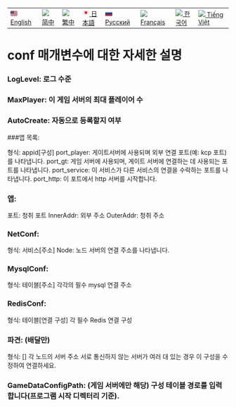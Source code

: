 <div align="center">
<table>
<td valign="center"><a href="EN.md"><img src="https://github.com/twitter/twemoji/blob/master/assets/svg/1f1fa-1f1f8.svg" width="16"/> English</td>
 
<td valign="center"><a href="zh-CN.md"><img src="https://em-content.zobj.net/thumbs/120/twitter/351/flag-china_1f1e8-1f1f3.png" width="16"/> 简中</td>
 
<td valign="center"><a href="zh-TW.md"><img src="https://em-content.zobj.net/thumbs/120/twitter/351/flag-china_1f1e8-1f1f3.png" width="16"/> 繁中</td>
 
<td valign="center"><a href="JP.md"><img src="https://github.com/twitter/twemoji/blob/master/assets/svg/1f1ef-1f1f5.svg" width="16"/> 日本語</td>
 
<td valign="center"><a href="RU.md"><img src="https://github.com/twitter/twemoji/blob/master/assets/svg/1f1f7-1f1fa.svg" width="16"/> Русский</a></td>

<td valign="center"><a href="FR.md"><img src="https://em-content.zobj.net/thumbs/160/twitter/154/flag-for-france_1f1eb-1f1f7.png" width="16"/> Français</td>
 
<td valign="center"><a href="KR.md"><img src="https://em-content.zobj.net/source/twitter/53/flag-for-south-korea_1f1f0-1f1f7.png" width="16"/> 한국어</td>
 
<td valign="center"><a href="VI.md"><img src="https://em-content.zobj.net/thumbs/120/twitter/351/flag-vietnam_1f1fb-1f1f3.png" width="16"/> Tiếng Việt </a></td>
</table>
</div>

# conf 매개변수에 대한 자세한 설명

### LogLevel: 로그 수준

### MaxPlayer: 이 게임 서버의 최대 플레이어 수

### AutoCreate: 자동으로 등록할지 여부

###앱 목록:

 형식: appid[구성]
 port_player: 게이트서버에 사용되며 외부 연결 포트(예: kcp 포트)를 나타냅니다.
 port_gt: 게임 서버에 사용되며, 게이트 서버에 연결하는 데 사용되는 포트를 나타냅니다.
 port_service: 이 서비스가 다른 서비스의 연결을 수락하는 포트를 나타냅니다.
 port_http: 이 포트에서 http 서버를 시작합니다.

### 앱:
 포트: 청취 포트
 InnerAddr: 외부 주소
 OuterAddr: 청취 주소

### NetConf:
 형식: 서비스[주소]
 Node: 노드 서버의 연결 주소를 나타냅니다.

### MysqlConf:
 형식: 테이블[주소]
 각각의 필수 mysql 연결 주소

### RedisConf:
 형식: 테이블[연결 구성]
 각 필수 Redis 연결 구성

### 파견: (배달만)
 형식: [] 각 노드의 서버 주소
 서로 통신하지 않는 서버가 여러 대 있는 경우 이 구성을 수정하여 연결하세요.

### GameDataConfigPath: (게임 서버에만 해당) 구성 테이블 경로를 입력합니다(프로그램 시작 디렉터리 기준).